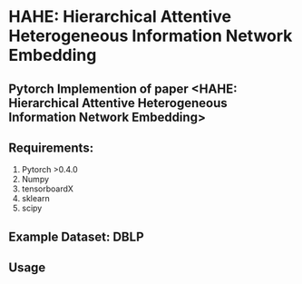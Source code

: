 # HAHE: Hierarchical Attentive Heterogeneous Information Network Embedding
## Pytorch Implemention of paper <HAHE: Hierarchical Attentive Heterogeneous Information Network Embedding>

## Requirements:
1. Pytorch >0.4.0
2. Numpy
3. tensorboardX
4. sklearn
5. scipy

## Example Dataset: DBLP

## Usage

